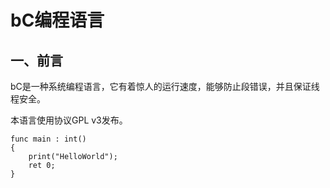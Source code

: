 # bC编程语言

## 一、前言

bC是一种系统编程语言，它有着惊人的运行速度，能够防止段错误，并且保证线程安全。

本语言使用协议GPL v3发布。

~~~
func main : int()
{
	print("HelloWorld");
	ret 0;
}
~~~

